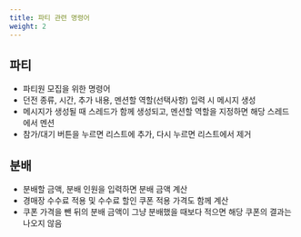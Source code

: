 ```yaml
---
title: 파티 관련 명령어
weight: 2
---
```

## 파티
- 파티원 모집을 위한 명령어
- 던전 종류, 시간, 추가 내용, 멘션할 역할(선택사항) 입력 시 메시지 생성
- 메시지가 생성될 때 스레드가 함께 생성되고, 멘션할 역할을 지정하면 해당 스레드에서 멘션
- 참가/대기 버튼을 누르면 리스트에 추가, 다시 누르면 리스트에서 제거
## 분배
- 분배할 금액, 분배 인원을 입력하면 분배 금액 계산
- 경매장 수수료 적용 및 수수료 할인 쿠폰 적용 가격도 함께 계산
- 쿠폰 가격을 뺀 뒤의 분배 금액이 그냥 분배했을 때보다 적으면 해당 쿠폰의 결과는 나오지 않음